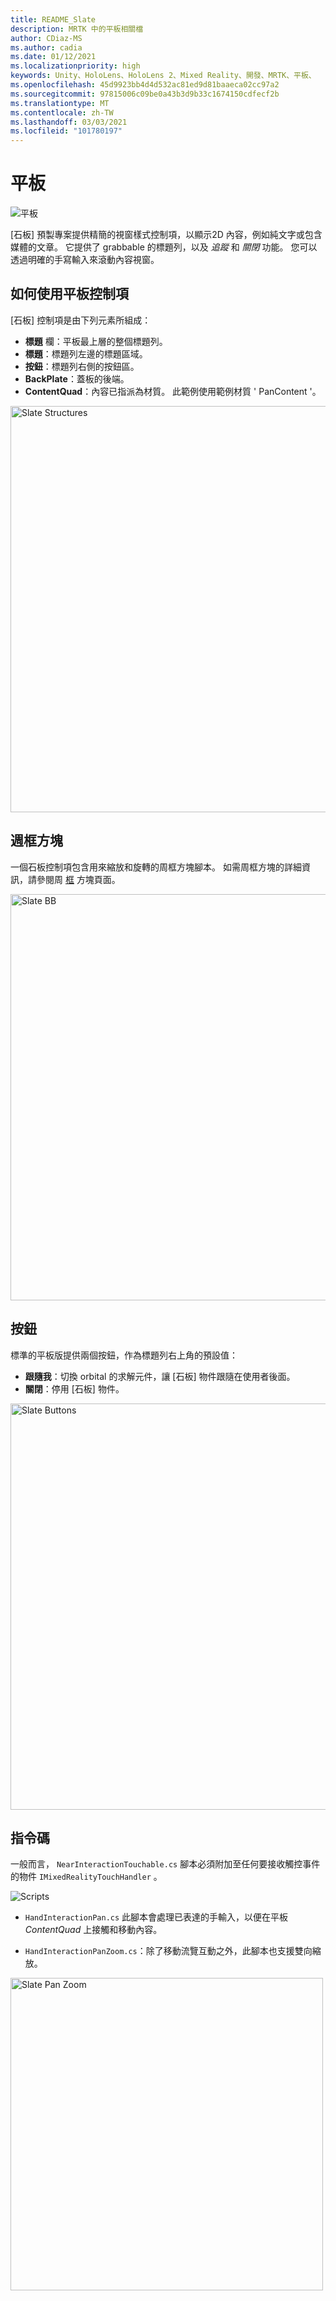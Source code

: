 ```yaml
---
title: README_Slate
description: MRTK 中的平板相關檔
author: CDiaz-MS
ms.author: cadia
ms.date: 01/12/2021
ms.localizationpriority: high
keywords: Unity、HoloLens、HoloLens 2、Mixed Reality、開發、MRTK、平板、
ms.openlocfilehash: 45d9923bb4d4d532ac81ed9d81baaeca02cc97a2
ms.sourcegitcommit: 97815006c09be0a43b3d9b33c1674150cdfecf2b
ms.translationtype: MT
ms.contentlocale: zh-TW
ms.lasthandoff: 03/03/2021
ms.locfileid: "101780197"
---
```

# <a name="slate"></a>平板

![平板](Images/Slate/MRTK_Slate_Main.png)

[石板] 預製專案提供精簡的視窗樣式控制項，以顯示2D 內容，例如純文字或包含媒體的文章。 它提供了 grabbable 的標題列，以及 *追蹤* 和 *關閉* 功能。 您可以透過明確的手寫輸入來滾動內容視窗。

## <a name="how-to-use-a-slate-control"></a>如何使用平板控制項

[石板] 控制項是由下列元素所組成：

* **標題** 欄：平板最上層的整個標題列。
* **標題**：標題列左邊的標題區域。
* **按鈕**：標題列右側的按鈕區。
* **BackPlate**：蓋板的後端。
* **ContentQuad**：內容已指派為材質。 此範例使用範例材質 ' PanContent '。

<img src="Images/Slate/MRTK_SlateStructure.jpg" width="650" alt="Slate Structures">

## <a name="bounding-box"></a>週框方塊

一個石板控制項包含用來縮放和旋轉的周框方塊腳本。 如需周框方塊的詳細資訊，請參閱周 [框](README_BoundingBox.md) 方塊頁面。

<img src="Images/Slate/MRTK_Slate_BB.jpg" width="650" alt="Slate BB">

## <a name="buttons"></a>按鈕

標準的平板版提供兩個按鈕，作為標題列右上角的預設值：

* **跟隨我**：切換 orbital 的求解元件，讓 [石板] 物件跟隨在使用者後面。
* **關閉**：停用 [石板] 物件。

<img src="Images/Slate/MRTK_Slate_Buttons.jpg" width="650" alt="Slate Buttons">

## <a name="scripts"></a>指令碼

一般而言， `NearInteractionTouchable.cs` 腳本必須附加至任何要接收觸控事件的物件 `IMixedRealityTouchHandler` 。

<img src="Images/Slate/MRTK_Slate_Scripts.png" alt="Scripts">

* `HandInteractionPan.cs` 此腳本會處理已表達的手輸入，以便在平板 *ContentQuad* 上接觸和移動內容。

* `HandInteractionPanZoom.cs`：除了移動流覽互動之外，此腳本也支援雙向縮放。

<img src="Images/Slate/MRTK_Slate_PanZoom.png" width="500" alt="Slate Pan Zoom">

